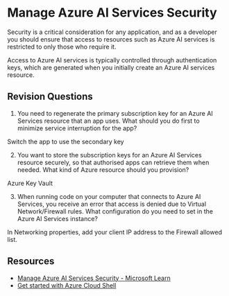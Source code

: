 # Manage Azure AI Services Security

Security is a critical consideration for any application, and as a developer you should ensure that access to resources such as Azure AI services is restricted to only those who require it.

Access to Azure AI services is typically controlled through authentication keys, which are generated when you initially create an Azure AI services resource.

## Revision Questions

1. You need to regenerate the primary subscription key for an Azure AI Services resource that an app uses. What should you do first to minimize service interruption for the app?

Switch the app to use the secondary key

2. You want to store the subscription keys for an Azure AI Services resource securely, so that authorised apps can retrieve them when needed. What kind of Azure resource should you provision?

Azure Key Vault

3. When running code on your computer that connects to Azure AI Services, you receive an error that access is denied due to Virtual Network/Firewall rules. What configuration do you need to set in the Azure AI Services instance?

In Networking properties, add your client IP address to the Firewall allowed list.

## Resources 
* [Manage Azure AI Services Security - Microsoft Learn](https://microsoftlearning.github.io/mslearn-ai-services/Instructions/Exercises/02-ai-services-security.html)
* [Get started with Azure Cloud Shell](https://learn.microsoft.com/en-us/azure/cloud-shell/get-started/classic?tabs=azurecli)




